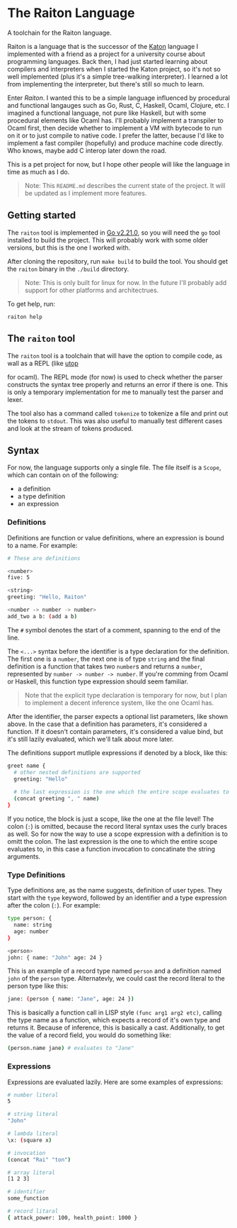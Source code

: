 # The Raiton Language

A toolchain for the Raiton language.

Raiton is a language that is the successor of the [Katon](https://github.com/rfejzic1/katon) language I implemented
with a friend as a project for a university course about programming languages. Back then, I had just started learning about
compilers and interpreters when I started the Katon project, so it's not so well implemented (plus it's a
simple tree-walking interpreter). I learned a lot from implementing the interpreter, but there's still so much to learn.

Enter *Raiton*. I wanted this to be a simple language influenced by procedural and functional langauges
such as Go, Rust, C, Haskell, Ocaml, Clojure, etc. I imagined a functional language, not pure like Haskell, but with some
procedural elements like Ocaml has. I'll probably implement a transpiler to Ocaml first, then decide whether to implement
a VM with bytecode to run on it or to just compile to native code. I prefer the latter, because I'd like to implement
a fast compiler (hopefully) and produce machine code directly. Who knows, maybe add C interop later down the road.

This is a pet project for now, but I hope other people will like the language in time as much as I do.

> Note: This `README.md` describes the current state of the project. It will be updated as I implement more features.

## Getting started

The `raiton` tool is implemented in [Go v2.21.0](https://go.dev/dl/), so you will need the `go` tool installed to build the project.
This will probably work with some older versions, but this is the one I worked with.

After cloning the repository, run `make build` to build the tool. You should get the
`raiton` binary in the `./build` directory.

> Note: This is only built for linux for now. In the future I'll probably add support for other platforms and architectrues.

To get help, run:
```
raiton help
```

## The `raiton` tool

The `raiton` tool is a toolchain that will have the option to compile code, as wall as a REPL (like [utop](https://github.com/ocaml-community/utop)

for ocaml). The REPL mode (for now) is used to check whether the parser constructs the syntax tree properly and returns an error if there is one.
This is only a temporary implementation for me to manually test the parser and lexer. 

The tool also has a command called `tokenize` to tokenize a file and print out the tokens to `stdout`. This was also useful to manually test
different cases and look at the stream of tokens produced.


## Syntax

For now, the language supports only a single file. The file itself is a `Scope`, which can contain on of the following:
- a definition
- a type definition
- an expression

### Definitions

Definitions are function or value definitions, where an expression is bound to a name. For example:
```bash
# These are definitions

<number>
five: 5

<string>
greeting: "Hello, Raiton"

<number -> number -> number>
add_two a b: (add a b) 
```

The `#` symbol denotes the start of a comment, spanning to the end of the line.

The `<...>` syntax before the identifier is a type declaration for the definition. The first one is a `number`, the next one is of type `string`
and the final definition is a function that takes two `number`s and returns a `number`, represented by `number -> number -> number`.
If you're comming from Ocaml or Haskell, this function type expression should seem familiar.

> Note that the explicit type declaration is temporary for now, but I plan to implement a decent inference system, like the one Ocaml has.

After the identifier, the parser expects a optional list parameters, like shown above. In the case that a definition has parameters,
it's considered a function. If it doesn't contain parameters, it's considered a value bind, but it's still lazily evaluated, which
we'll talk about more later.

The definitions support mutliple expressions if denoted by a block, like this:
```bash
greet name {
  # other nested definitions are supported
  greeting: "Hello"
  
  # the last expression is the one which the entire scope evaluates to
  (concat greeting ", " name)
}
```

If you notice, the block is just a scope, like the one at the file level! The colon (`:`) is omitted, because the record
literal syntax uses the curly braces as well. So for now the way to use a scope expression with a definition is to omitt the
colon. The last expression is the one to which the entire scope evaluates to, in this case a function invocation to concatinate
the string arguments.

### Type Definitions

Type definitions are, as the name suggests, definition of user types. They start with the `type` keyword, followed by an identifier
and a type expression after the colon (`:`). For example:
```bash
type person: {
  name: string
  age: number
}

<person>
john: { name: "John" age: 24 }
```
This is an example of a record type named `person` and a definition named `john` of the `person` type. Alternatevly, we could cast the
record literal to the person type like this:
```bash
jane: (person { name: "Jane", age: 24 })
```

This is basically a function call in LISP style `(func arg1 arg2 etc)`, calling the type name as a function, which expects a record of
it's own type and returns it. Because of inference, this is basically a cast. Additionally, to get the value of a record field,
you would do something like:
```bash
(person.name jane) # evaluates to "Jane"
```

### Expressions

Expressions are evaluated lazily. Here are some examples of expressions:
```bash
# number literal
5

# string literal
"John"

# lambda literal
\x: (square x)

# invocation
(concat "Rai" "ton")

# array literal
[1 2 3]

# identifier
some_function

# record litaral
{ attack_power: 100, health_point: 1000 }
```
